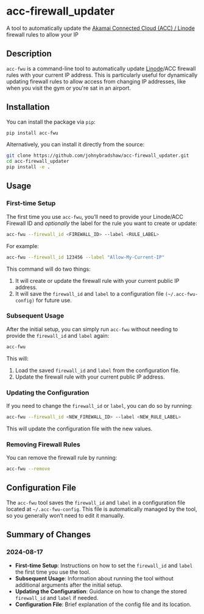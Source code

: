 # acc-firewall_updater

A tool to automatically update the [Akamai Connected Cloud (ACC) / Linode](https://www.akamai.com/cloud) firewall rules to allow your IP

## Description

`acc-fwu` is a command-line tool to automatically update [Linode](https://www.linode.com)/ACC firewall rules with your current IP address. This is particularly useful for dynamically updating firewall rules to allow access from changing IP addresses, like when you visit the gym or you're sat in an airport.

## Installation

You can install the package via `pip`:

```bash
pip install acc-fwu
```

Alternatively, you can install it directly from the source:

```bash
git clone https://github.com/johnybradshaw/acc-firewall_updater.git
cd acc-firewall_updater
pip install -e .
```

## Usage

### First-time Setup

The first time you use `acc-fwu`, you’ll need to provide your Linode/ACC Firewall ID and *optionally* the label for the rule you want to create or update:

```bash
acc-fwu --firewall_id <FIREWALL_ID> --label <RULE_LABEL>
```

For example:

```bash
acc-fwu --firewall_id 123456 --label "Allow-My-Current-IP"
```

This command will do two things:

1. It will create or update the firewall rule with your current public IP address.
1. It will save the `firewall_id` and `label` to a configuration file `(~/.acc-fwu-config)` for future use.

### Subsequent Usage

After the initial setup, you can simply run `acc-fwu` without needing to provide the `firewall_id` and `label` again:

```bash
acc-fwu
```

This will:

1. Load the saved `firewall_id` and `label` from the configuration file.
1. Update the firewall rule with your current public IP address.

### Updating the Configuration

If you need to change the `firewall_id` or `label`, you can do so by running:

```bash
acc-fwu --firewall_id <NEW_FIREWALL_ID> --label <NEW_RULE_LABEL>
```

This will update the configuration file with the new values.

### Removing Firewall Rules

You can remove the firewall rule by running:

```bash
acc-fwu --remove
```

## Configuration File

The `acc-fwu` tool saves the `firewall_id` and `label` in a configuration file located at `~/.acc-fwu-config`. This file is automatically managed by the tool, so you generally won’t need to edit it manually.

## Summary of Changes

### 2024-08-17

- **First-time Setup**: Instructions on how to set the `firewall_id` and `label` the first time you use the tool.
- **Subsequent Usage**: Information about running the tool without additional arguments after the initial setup.
- **Updating the Configuration**: Guidance on how to change the stored `firewall_id` and `label` if needed.
- **Configuration File**: Brief explanation of the config file and its location.
